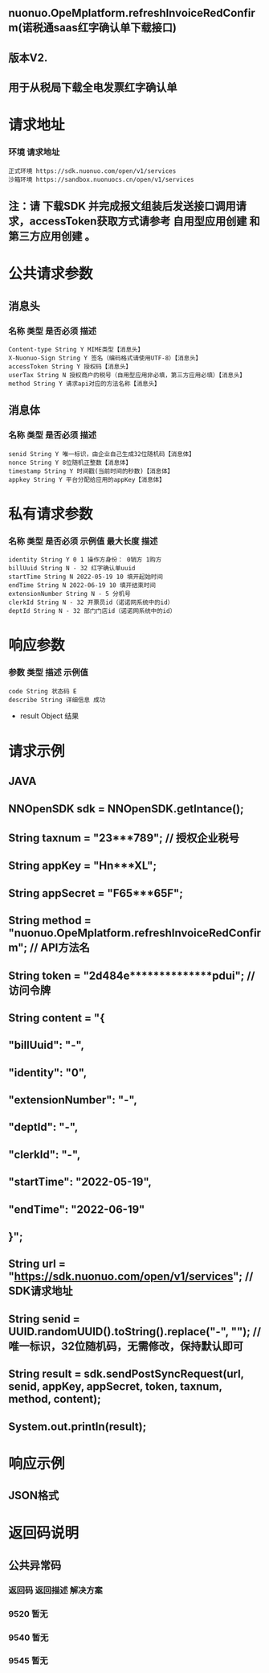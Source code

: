 ## nuonuo.OpeMplatform.refreshInvoiceRedConfirm(诺税通saas红字确认单下载接口)

## 版本V2.

## 用于从税局下载全电发票红字确认单

# 请求地址

### 环境 请求地址

```
正式环境 https://sdk.nuonuo.com/open/v1/services
沙箱环境 https://sandbox.nuonuocs.cn/open/v1/services
```
## 注：请 下载SDK 并完成报文组装后发送接口调用请求，accessToken获取方式请参考 自用型应用创建 和 第三方应用创建 。

# 公共请求参数

## 消息头

### 名称 类型 是否必须 描述

```
Content-type String Y MIME类型【消息头】
X-Nuonuo-Sign String Y 签名（编码格式请使用UTF-8）【消息头】
accessToken String Y 授权码【消息头】
userTax String N 授权商户的税号（自用型应用非必填，第三方应用必填）【消息头】
method String Y 请求api对应的方法名称【消息头】
```
## 消息体

### 名称 类型 是否必须 描述

```
senid String Y 唯一标识，由企业自己生成32位随机码【消息体】
nonce String Y 8位随机正整数【消息体】
timestamp String Y 时间戳(当前时间的秒数)【消息体】
appkey String Y 平台分配给应用的appKey【消息体】
```
# 私有请求参数

### 名称 类型 是否必须 示例值 最大长度 描述

```
identity String Y 0 1 操作方身份： 0销方 1购方
billUuid String N - 32 红字确认单uuid
startTime String N 2022-05-19 10 填开起始时间
endTime String N 2022-06-19 10 填开结束时间
extensionNumber String N - 5 分机号
clerkId String N - 32 开票员id（诺诺网系统中的id）
deptId String N - 32 部门门店id（诺诺网系统中的id）
```

# 响应参数

### 参数 类型 描述 示例值

```
code String 状态码 E
describe String 详细信息 成功
```
- result Object 结果

# 请求示例

## JAVA

## NNOpenSDK sdk = NNOpenSDK.getIntance();

## String taxnum = "23***789"; // 授权企业税号

## String appKey = "Hn***XL";

## String appSecret = "F65***65F";

## String method = "nuonuo.OpeMplatform.refreshInvoiceRedConfirm"; // API方法名

## String token = "2d484e**************pdui"; // 访问令牌

## String content = "{

## \"billUuid\": \"-\",

## \"identity\": \"0\",

## \"extensionNumber\": \"-\",

## \"deptId\": \"-\",

## \"clerkId\": \"-\",

## \"startTime\": \"2022-05-19\",

## \"endTime\": \"2022-06-19\"

## }";

## String url = "https://sdk.nuonuo.com/open/v1/services"; // SDK请求地址

## String senid = UUID.randomUUID().toString().replace("-", ""); // 唯一标识，32位随机码，无需修改，保持默认即可

## String result = sdk.sendPostSyncRequest(url, senid, appKey, appSecret, token, taxnum, method, content);

## System.out.println(result);

# 响应示例

## JSON格式

# 返回码说明

## 公共异常码

### 返回码 返回描述 解决方案

### 9520 暂无

### 9540 暂无

### 9545 暂无


